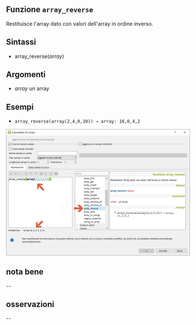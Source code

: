 ## Funzione `array_reverse`

Restituisce l'array dato con valori dell'array in ordine inverso.

## Sintassi

* array_reverse(_array_)

## Argomenti

* _array_ un array

## Esempi

* `array_reverse(array(2,4,0,10)) → array: 10,0,4,2`

![](/img/arrays/array_reverse/array_reverse1.png)

## nota bene

--

## osservazioni

--